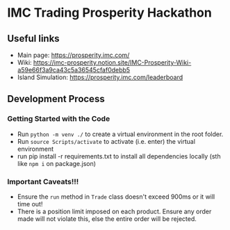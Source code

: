 # IMC Trading Prosperity Hackathon

## Useful links
- Main page: https://prosperity.imc.com/
- Wiki: https://imc-prosperity.notion.site/IMC-Prosperity-Wiki-a59e66f3a9ca43c5a36545cfaf0debb5
- Island Simulation: https://prosperity.imc.com/leaderboard

## Development Process
### Getting Started with the Code
- Run `python -m venv ./` to create a virtual environment in the root folder.
- Run `source Scripts/activate` to activate (i.e. enter) the virtual environment
- run pip install -r requirements.txt to install all dependencies locally (sth like `npm i` on package.json)





### Important Caveats!!!
- Ensure the `run` method in `Trade` class doesn't exceed 900ms or it will time out!
- There is a position limit imposed on each product. Ensure any order made will not violate this, else the entire order will be rejected.
